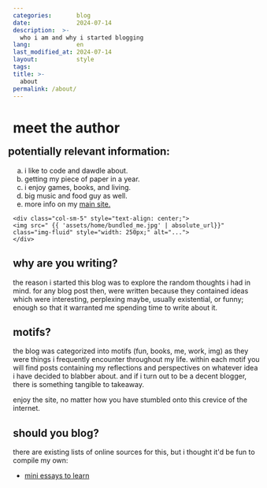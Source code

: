 ```yaml
---
categories:       blog
date:             2024-07-14
description:  >-
  who i am and why i started blogging
lang:             en
last_modified_at: 2024-07-14
layout:           style
tags:
title: >-
  about
permalink: /about/
---
```


# meet the author

<div class="container-fluid" style="text-align: left;">
  <div class="row">
    <div class="col-sm-7" style="text-align: left;  margin-left: 0;">
    <h2 id="info" style="margin-left: -10px; margin-top: 0px;"> potentially relevant information: </h2>
    <ul id="info-list" style="list-style: lower-alpha">
    <li>i like to code and dawdle about. </li>
    <li>getting my piece of paper in a year. </li>
    <li>i enjoy games, books, and living. </li>
    <li>big music and food guy as well. </li>
    <li>more info on my <a href="https://yougao.dev/" target="_blank">main site.</a></li>
    </ul>
    </div>

    <div class="col-sm-5" style="text-align: center;">
    <img src=" {{ 'assets/home/bundled_me.jpg' | absolute_url}}" class="img-fluid" style="width: 250px;" alt="...">
    </div>
  </div>
</div>

## why are you writing?

the reason i started this blog was to explore the random thoughts i had in mind. for any blog post then, were written because they contained ideas which were interesting, perplexing maybe, usually existential, or funny; enough so that it warranted me spending time to write about it.

## motifs?

the blog was categorized into motifs (fun, books, me, work, img) as they were things i frequently encounter throughout my life. within each motif you will find posts containing my reflections and perspectives on whatever idea i have decided to blabber about. and if i turn out to be a decent blogger, there is something tangible to takeaway. 

enjoy the site, no matter how you have stumbled onto this crevice of the internet.

## should you blog?

there are existing lists of online sources for this, but i thought it'd be fun to compile my own:
* [mini essays to learn](https://www.youtube.com/watch?v=hi8meiPUt84)

